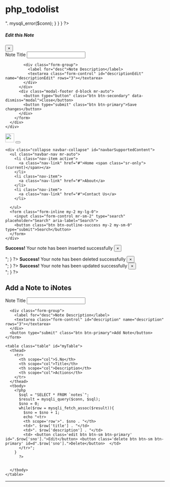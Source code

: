 # php_todolist
<?php  
// INSERT INTO `notes` (`sno`, `title`, `description`, `tstamp`) VALUES (NULL, 'But Books', 'Please buy books from Store', current_timestamp());
$insert = false;
$update = false;
$delete = false;
// Connect to the Database 
$servername = "localhost";
$username = "root";
$password = "";
$database = "notes";

// Create a connection
$conn = mysqli_connect($servername, $username, $password, $database);

// Die if connection was not successful
if (!$conn){
    die("Sorry we failed to connect: ". mysqli_connect_error());
}

if(isset($_GET['delete'])){
  $sno = $_GET['delete'];
  $delete = true;
  $sql = "DELETE FROM `notes` WHERE `sno` = $sno";
  $result = mysqli_query($conn, $sql);
}
if ($_SERVER['REQUEST_METHOD'] == 'POST'){
if (isset( $_POST['snoEdit'])){
  // Update the record
    $sno = $_POST["snoEdit"];
    $title = $_POST["titleEdit"];
    $description = $_POST["descriptionEdit"];

  // Sql query to be executed
  $sql = "UPDATE `notes` SET `title` = '$title' , `description` = '$description' WHERE `notes`.`sno` = $sno";
  $result = mysqli_query($conn, $sql);
  if($result){
    $update = true;
}
else{
    echo "We could not update the record successfully";
}
}
else{
    $title = $_POST["title"];
    $description = $_POST["description"];

  // Sql query to be executed
  $sql = "INSERT INTO `notes` (`title`, `description`) VALUES ('$title', '$description')";
  $result = mysqli_query($conn, $sql);

   
  if($result){ 
      $insert = true;
  }
  else{
      echo "The record was not inserted successfully because of this error ---> ". mysqli_error($conn);
  } 
}
}
?>

<!doctype html>
<html lang="en">

<head>
  <!-- Required meta tags -->
  <meta charset="utf-8">
  <meta name="viewport" content="width=device-width, initial-scale=1, shrink-to-fit=no">

  <!-- Bootstrap CSS -->
  <link rel="stylesheet" href="https://stackpath.bootstrapcdn.com/bootstrap/4.4.1/css/bootstrap.min.css"
    integrity="sha384-Vkoo8x4CGsO3+Hhxv8T/Q5PaXtkKtu6ug5TOeNV6gBiFeWPGFN9MuhOf23Q9Ifjh" crossorigin="anonymous">
  <link rel="stylesheet" href="//cdn.datatables.net/1.10.20/css/jquery.dataTables.min.css">


  <title>iNotes - Notes taking made easy</title>

</head>

<body>
 

  <!-- Edit Modal -->
  <div class="modal fade" id="editModal" tabindex="-1" role="dialog" aria-labelledby="editModalLabel"
    aria-hidden="true">
    <div class="modal-dialog" role="document">
      <div class="modal-content">
        <div class="modal-header">
          <h5 class="modal-title" id="editModalLabel">Edit this Note</h5>
          <button type="button" class="close" data-dismiss="modal" aria-label="Close">
            <span aria-hidden="true">×</span>
          </button>
        </div>
        <form action="/crud/index.php" method="POST">
          <div class="modal-body">
            <input type="hidden" name="snoEdit" id="snoEdit">
            <div class="form-group">
              <label for="title">Note Title</label>
              <input type="text" class="form-control" id="titleEdit" name="titleEdit" aria-describedby="emailHelp">
            </div>

            <div class="form-group">
              <label for="desc">Note Description</label>
              <textarea class="form-control" id="descriptionEdit" name="descriptionEdit" rows="3"></textarea>
            </div> 
          </div>
          <div class="modal-footer d-block mr-auto">
            <button type="button" class="btn btn-secondary" data-dismiss="modal">Close</button>
            <button type="submit" class="btn btn-primary">Save changes</button>
          </div>
        </form>
      </div>
    </div>
  </div>

  <nav class="navbar navbar-expand-lg navbar-dark bg-dark">
    <a class="navbar-brand" href="#"><img src="/crud/logo.svg" height="28px" alt=""></a>
    <button class="navbar-toggler" type="button" data-toggle="collapse" data-target="#navbarSupportedContent"
      aria-controls="navbarSupportedContent" aria-expanded="false" aria-label="Toggle navigation">
      <span class="navbar-toggler-icon"></span>
    </button>

    <div class="collapse navbar-collapse" id="navbarSupportedContent">
      <ul class="navbar-nav mr-auto">
        <li class="nav-item active">
          <a class="nav-link" href="#">Home <span class="sr-only">(current)</span></a>
        </li>
        <li class="nav-item">
          <a class="nav-link" href="#">About</a>
        </li>
        <li class="nav-item">
          <a class="nav-link" href="#">Contact Us</a>
        </li>

      </ul>
      <form class="form-inline my-2 my-lg-0">
        <input class="form-control mr-sm-2" type="search" placeholder="Search" aria-label="Search">
        <button class="btn btn-outline-success my-2 my-sm-0" type="submit">Search</button>
      </form>
    </div>
  </nav>

  <?php
  if($insert){
    echo "<div class='alert alert-success alert-dismissible fade show' role='alert'>
    <strong>Success!</strong> Your note has been inserted successfully
    <button type='button' class='close' data-dismiss='alert' aria-label='Close'>
      <span aria-hidden='true'>×</span>
    </button>
  </div>";
  }
  ?>
  <?php
  if($delete){
    echo "<div class='alert alert-success alert-dismissible fade show' role='alert'>
    <strong>Success!</strong> Your note has been deleted successfully
    <button type='button' class='close' data-dismiss='alert' aria-label='Close'>
      <span aria-hidden='true'>×</span>
    </button>
  </div>";
  }
  ?>
  <?php
  if($update){
    echo "<div class='alert alert-success alert-dismissible fade show' role='alert'>
    <strong>Success!</strong> Your note has been updated successfully
    <button type='button' class='close' data-dismiss='alert' aria-label='Close'>
      <span aria-hidden='true'>×</span>
    </button>
  </div>";
  }
  ?>
  <div class="container my-4">
    <h2>Add a Note to iNotes</h2>
    <form action="/crud/index.php" method="POST">
      <div class="form-group">
        <label for="title">Note Title</label>
        <input type="text" class="form-control" id="title" name="title" aria-describedby="emailHelp">
      </div>

      <div class="form-group">
        <label for="desc">Note Description</label>
        <textarea class="form-control" id="description" name="description" rows="3"></textarea>
      </div>
      <button type="submit" class="btn btn-primary">Add Note</button>
    </form>
  </div>

  <div class="container my-4">


    <table class="table" id="myTable">
      <thead>
        <tr>
          <th scope="col">S.No</th>
          <th scope="col">Title</th>
          <th scope="col">Description</th>
          <th scope="col">Actions</th>
        </tr>
      </thead>
      <tbody>
        <?php 
          $sql = "SELECT * FROM `notes`";
          $result = mysqli_query($conn, $sql);
          $sno = 0;
          while($row = mysqli_fetch_assoc($result)){
            $sno = $sno + 1;
            echo "<tr>
            <th scope='row'>". $sno . "</th>
            <td>". $row['title'] . "</td>
            <td>". $row['description'] . "</td>
            <td> <button class='edit btn btn-sm btn-primary' id=".$row['sno'].">Edit</button> <button class='delete btn btn-sm btn-primary' id=d".$row['sno'].">Delete</button>  </td>
          </tr>";
        } 
          ?>


      </tbody>
    </table>
  </div>
  <hr>
  <!-- Optional JavaScript -->
  <!-- jQuery first, then Popper.js, then Bootstrap JS -->
  <script src="https://code.jquery.com/jquery-3.4.1.slim.min.js"
    integrity="sha384-J6qa4849blE2+poT4WnyKhv5vZF5SrPo0iEjwBvKU7imGFAV0wwj1yYfoRSJoZ+n"
    crossorigin="anonymous"></script>
  <script src="https://cdn.jsdelivr.net/npm/popper.js@1.16.0/dist/umd/popper.min.js"
    integrity="sha384-Q6E9RHvbIyZFJoft+2mJbHaEWldlvI9IOYy5n3zV9zzTtmI3UksdQRVvoxMfooAo"
    crossorigin="anonymous"></script>
  <script src="https://stackpath.bootstrapcdn.com/bootstrap/4.4.1/js/bootstrap.min.js"
    integrity="sha384-wfSDF2E50Y2D1uUdj0O3uMBJnjuUD4Ih7YwaYd1iqfktj0Uod8GCExl3Og8ifwB6"
    crossorigin="anonymous"></script>
  <script src="//cdn.datatables.net/1.10.20/js/jquery.dataTables.min.js"></script>
  <script>
    $(document).ready(function () {
      $('#myTable').DataTable();

    });
  </script>
  <script>
    edits = document.getElementsByClassName('edit');
    Array.from(edits).forEach((element) => {
      element.addEventListener("click", (e) => {
        console.log("edit ");
        tr = e.target.parentNode.parentNode;
        title = tr.getElementsByTagName("td")[0].innerText;
        description = tr.getElementsByTagName("td")[1].innerText;
        console.log(title, description);
        titleEdit.value = title;
        descriptionEdit.value = description;
        snoEdit.value = e.target.id;
        console.log(e.target.id)
        $('#editModal').modal('toggle');
      })
    })

    deletes = document.getElementsByClassName('delete');
    Array.from(deletes).forEach((element) => {
      element.addEventListener("click", (e) => {
        console.log("edit ");
        sno = e.target.id.substr(1);

        if (confirm("Are you sure you want to delete this note!")) {
          console.log("yes");
          window.location = `/crud/index.php?delete=${sno}`;
          // TODO: Create a form and use post request to submit a form
        }
        else {
          console.log("no");
        }
      })
    })
  </script>
</body>

</html>
